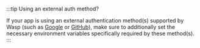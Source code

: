 :::tip Using an external auth method?

If your app is using an external authentication method(s) supported by Wasp (such as [Google](/docs/auth/social-auth/google#4-adding-environment-variables) or [GitHub](/docs/auth/social-auth/github#4-adding-environment-variables)), make sure to additionally set the necessary environment variables specifically required by these method(s).
:::
